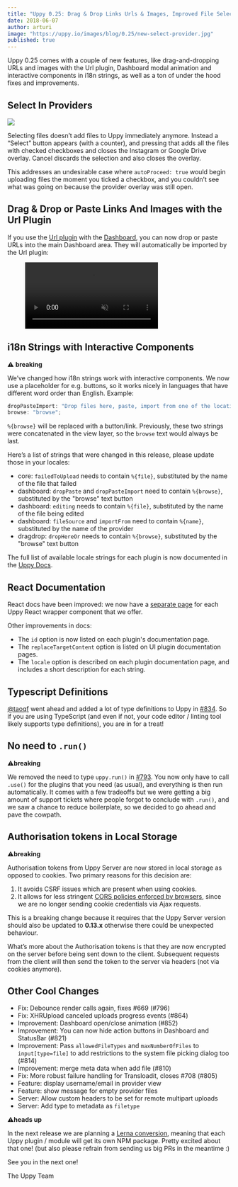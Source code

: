 ```yaml
---
title: "Uppy 0.25: Drag & Drop Links Urls & Images, Improved File Selecting in Providers, Interactive Components In i18n"
date: 2018-06-07
author: arturi
image: "https://uppy.io/images/blog/0.25/new-select-provider.jpg"
published: true
---
```


Uppy 0.25 comes with a couple of new features, like drag-and-dropping URLs and images with the Url plugin, Dashboard modal animation and interactive components in i18n strings, as well as a ton of under the hood fixes and improvements.

<!--more-->

## Select In Providers

<img src="/images/blog/0.25/new-select-provider.jpg">

Selecting files doesn’t add files to Uppy immediately anymore. Instead a “Select” button appears (with a counter), and pressing that adds all the files with checked checkboxes and closes the Instagram or Google Drive overlay. Cancel discards the selection and also closes the overlay.

This addresses an undesirable case where `autoProceed: true` would begin uploading files the moment you ticked a checkbox, and you couldn’t see what was going on because the provider overlay was still open.

## Drag & Drop or Paste Links And Images with the Url Plugin

If you use the [Url plugin](/docs/url/) with the [Dashboard](/docs/dashboard), you can now drop or paste URLs into the main Dashboard area. They will automatically be imported by the Url plugin:

<figure class="wide"><video alt="Demo video showing Uppy with Url plugin that accepts drag and dropped urls" autoplay loop muted playsinline><source src="/images/blog/0.25/link-drop-demo.mp4" type="video/mp4">Your browser does not support the video tag, you can <a href="/images/blog/0.25/link-drop-demo.mp4">download the video</a> to watch it.</video></figure>

## i18n Strings with Interactive Components

⚠️ **breaking**

We’ve changed how i18n strings work with interactive components. We now use a placeholder for e.g. buttons, so it works nicely in languages that have different word order than English. Example:

```js
dropPasteImport: "Drop files here, paste, import from one of the locations above or %{browse}";
browse: "browse";
```

`%{browse}` will be replaced with a button/link. Previously, these two strings were concatenated in the view layer, so the `browse` text would always be last.

Here’s a list of strings that were changed in this release, please update those in your locales:

- core: `failedToUpload` needs to contain `%{file}`, substituted by the name of the file that failed
- dashboard: `dropPaste` and `dropPasteImport` need to contain `%{browse}`, substituted by the "browse" text button
- dashboard: `editing` needs to contain `%{file}`, substituted by the name of the file being edited
- dashboard: `fileSource` and `importFrom` need to contain `%{name}`, substituted by the name of the provider
- dragdrop: `dropHereOr` needs to contain `%{browse}`, substituted by the "browse" text button

The full list of available locale strings for each plugin is now documented in the [Uppy Docs](/docs/).

## React Documentation

React docs have been improved: we now have a [separate page](/docs/react/) for each Uppy React wrapper component that we offer.

Other improvements in docs:

- The `id` option is now listed on each plugin's documentation page.
- The `replaceTargetContent` option is listed on UI plugin documentation pages.
- The `locale` option is described on each plugin documentation page, and includes a short description for each string.

## Typescript Definitions

[@taoqf](https://github.com/taoqf) went ahead and added a lot of type definitions to Uppy in [#834](https://github.com/goemerge/uppy/pull/834). So if you are using TypeScript (and even if not, your code editor / linting tool likely supports type definitions), you are in for a treat!

## No need to `.run()`

⚠️**breaking**

We removed the need to type `uppy.run()` in [#793](https://github.com/goemerge/uppy/pull/793). You now only have to call `.use()` for the plugins that you need (as usual), and everything is then run automatically. It comes with a few tradeoffs but we were getting a big amount of support tickets where people forgot to conclude with `.run()`, and we saw a chance to reduce boilerplate, so we decided to go ahead and pave the cowpath.

## Authorisation tokens in Local Storage

⚠️**breaking**

Authorisation tokens from Uppy Server are now stored in local storage as opposed to cookies. Two primary reasons for this decision are:

1. It avoids CSRF issues which are present when using cookies.
2. It allows for less stringent [CORS policies enforced by browsers](https://github.com/goemerge/uppy/issues/803#issuecomment-386257515), since we are no longer sending cookie credentials via Ajax requests.

This is a breaking change because it requires that the Uppy Server version should also be updated to **0.13.x** otherwise there could be unexpected behaviour.

What’s more about the Authorisation tokens is that they are now encrypted on the server before being sent down to the client. Subsequent requests from the client will then send the token to the server via headers (not via cookies anymore).

## Other Cool Changes

- Fix: Debounce render calls again, fixes #669 (#796)
- Fix: XHRUpload canceled uploads progress events (#864)
- Improvement: Dashboard open/close animation (#852)
- Improvement: You can now hide action buttons in Dashboard and StatusBar (#821)
- Improvement: Pass `allowedFileTypes` and `maxNumberOfFiles` to `input[type=file]` to add restrictions to the system file picking dialog too (#814)
- Improvement: merge meta data when add file (#810)
- Fix: More robust failure handling for Transloadit, closes #708 (#805)
- Feature: display username/email in provider view
- Feature: show message for empty provider files
- Server: Allow custom headers to be set for remote multipart uploads
- Server: Add type to metadata as `filetype`

⚠️**heads up**

In the next release we are planning a [Lerna conversion](https://github.com/goemerge/uppy/pull/906), meaning that each Uppy plugin / module will get its own NPM package. Pretty excited about that one! (but also please refrain from sending us big PRs in the meantime :)

See you in the next one!

The Uppy Team
